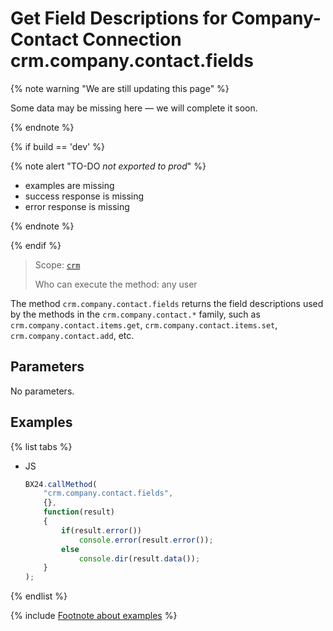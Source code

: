 # Get Field Descriptions for Company-Contact Connection crm.company.contact.fields

{% note warning "We are still updating this page" %}

Some data may be missing here — we will complete it soon.

{% endnote %}

{% if build == 'dev' %}

{% note alert "TO-DO _not exported to prod_" %}

- examples are missing
- success response is missing
- error response is missing

{% endnote %}

{% endif %}

> Scope: [`crm`](../../../scopes/permissions.md)
>
> Who can execute the method: any user

The method `crm.company.contact.fields` returns the field descriptions used by the methods in the `crm.company.contact.*` family, such as `crm.company.contact.items.get`, `crm.company.contact.items.set`, `crm.company.contact.add`, etc.

## Parameters

No parameters.

## Examples

{% list tabs %}

- JS
  
    ```js
    BX24.callMethod(
        "crm.company.contact.fields",
        {},
        function(result)
        {
            if(result.error())
                console.error(result.error());
            else
                console.dir(result.data());
        }
    );
    ```

{% endlist %}

{% include [Footnote about examples](../../../../_includes/examples.md) %}